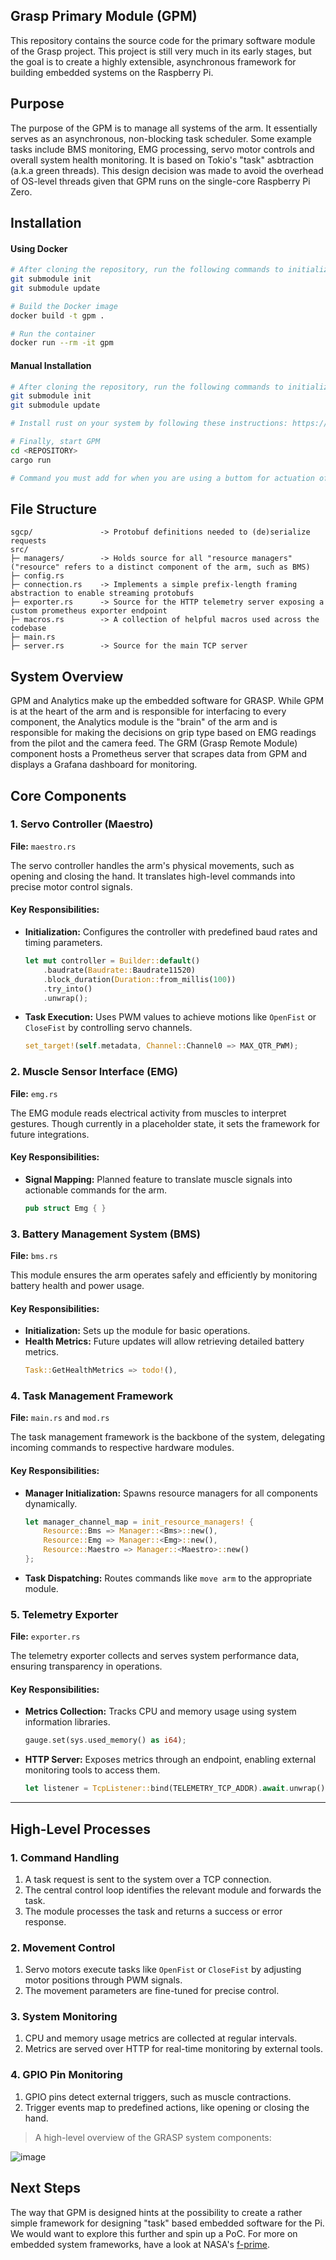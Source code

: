 ## Grasp Primary Module (GPM)
This repository contains the source code for the primary software module of the Grasp project. This project is still very much in its early stages, but the goal is to create a highly extensible, asynchronous framework for building embedded systems on the Raspberry Pi.

## Purpose
The purpose of the GPM is to manage all systems of the arm. It essentially serves as an asynchronous, non-blocking task scheduler. Some example tasks include BMS monitoring, EMG processing, servo motor controls and overall system health monitoring. It is based on Tokio's "task" asbtraction (a.k.a green threads). This design decision was made to avoid the overhead of OS-level threads given that GPM runs on the single-core Raspberry Pi Zero.

## Installation

#### Using Docker
```bash
# After cloning the repository, run the following commands to initialize the `sgcp` submodule
git submodule init
git submodule update

# Build the Docker image
docker build -t gpm .

# Run the container
docker run --rm -it gpm
```

#### Manual Installation 
```bash
# After cloning the repository, run the following commands to initialize the `sgcp` submodule
git submodule init
git submodule update

# Install rust on your system by following these instructions: https://www.rust-lang.org/tools/install

# Finally, start GPM
cd <REPOSITORY>
cargo run

# Command you must add for when you are using a buttom for actuation of arm vs not using EMG Module
```
## File Structure
```
sgcp/               -> Protobuf definitions needed to (de)serialize requests
src/                
├─ managers/        -> Holds source for all "resource managers" ("resource" refers to a distinct component of the arm, such as BMS)
├─ config.rs
├─ connection.rs    -> Implements a simple prefix-length framing abstraction to enable streaming protobufs
├─ exporter.rs      -> Source for the HTTP telemetry server exposing a custom prometheus exporter endpoint    
├─ macros.rs        -> A collection of helpful macros used across the codebase
├─ main.rs          
├─ server.rs        -> Source for the main TCP server   
```

## System Overview
GPM and Analytics make up the embedded software for GRASP. While GPM is at the heart of the arm and is responsible for interfacing to every component, the Analytics module is the "brain" of the arm and is responsible for making the decisions on grip type based on EMG readings from the pilot and the camera feed. The GRM (Grasp Remote Module) component hosts a Prometheus server that scrapes data from GPM and displays a Grafana dashboard for monitoring.


## Core Components

### 1. **Servo Controller (Maestro)**

**File:** `maestro.rs`

The servo controller handles the arm's physical movements, such as opening and closing the hand. It translates high-level commands into precise motor control signals.

#### Key Responsibilities:

- **Initialization:** Configures the controller with predefined baud rates and timing parameters.
  ```rust
  let mut controller = Builder::default()
      .baudrate(Baudrate::Baudrate11520)
      .block_duration(Duration::from_millis(100))
      .try_into()
      .unwrap();
  ```
- **Task Execution:** Uses PWM values to achieve motions like `OpenFist` or `CloseFist` by controlling servo channels.
  ```rust
  set_target!(self.metadata, Channel::Channel0 => MAX_QTR_PWM);
  ```

### 2. **Muscle Sensor Interface (EMG)**

**File:** `emg.rs`

The EMG module reads electrical activity from muscles to interpret gestures. Though currently in a placeholder state, it sets the framework for future integrations.

#### Key Responsibilities:

- **Signal Mapping:** Planned feature to translate muscle signals into actionable commands for the arm.
  ```rust
  pub struct Emg { }
  ```

### 3. **Battery Management System (BMS)**

**File:** `bms.rs`

This module ensures the arm operates safely and efficiently by monitoring battery health and power usage.

#### Key Responsibilities:

- **Initialization:** Sets up the module for basic operations.
- **Health Metrics:** Future updates will allow retrieving detailed battery metrics.
  ```rust
  Task::GetHealthMetrics => todo!(),
  ```

### 4. **Task Management Framework**

**File:** `main.rs` and `mod.rs`

The task management framework is the backbone of the system, delegating incoming commands to respective hardware modules.

#### Key Responsibilities:

- **Manager Initialization:** Spawns resource managers for all components dynamically.
  ```rust
  let manager_channel_map = init_resource_managers! {
      Resource::Bms => Manager::<Bms>::new(),
      Resource::Emg => Manager::<Emg>::new(),
      Resource::Maestro => Manager::<Maestro>::new()
  };
  ```
- **Task Dispatching:** Routes commands like `move arm` to the appropriate module.

### 5. **Telemetry Exporter**

**File:** `exporter.rs`

The telemetry exporter collects and serves system performance data, ensuring transparency in operations.

#### Key Responsibilities:

- **Metrics Collection:** Tracks CPU and memory usage using system information libraries.
  ```rust
  gauge.set(sys.used_memory() as i64);
  ```
- **HTTP Server:** Exposes metrics through an endpoint, enabling external monitoring tools to access them.
  ```rust
  let listener = TcpListener::bind(TELEMETRY_TCP_ADDR).await.unwrap();
  ```

---

## High-Level Processes

### 1. **Command Handling**

1. A task request is sent to the system over a TCP connection.
2. The central control loop identifies the relevant module and forwards the task.
3. The module processes the task and returns a success or error response.

### 2. **Movement Control**

1. Servo motors execute tasks like `OpenFist` or `CloseFist` by adjusting motor positions through PWM signals.
2. The movement parameters are fine-tuned for precise control.

### 3. **System Monitoring**

1. CPU and memory usage metrics are collected at regular intervals.
2. Metrics are served over HTTP for real-time monitoring by external tools.

### 4. **GPIO Pin Monitoring**

1. GPIO pins detect external triggers, such as muscle contractions.
2. Trigger events map to predefined actions, like opening or closing the hand.


> A high-level overview of the GRASP system components:
<!-- <p align="left">
  <img width="703" alt="image" src="https://github.com/user-attachments/assets/5e40bb3e-f838-440a-9d8c-5f6db26e568f">
</p> -->
<p align="left">
  <img alt="image" src=assets/grasp_2_edit.png>
</p>

## Next Steps
The way that GPM is designed hints at the possibility to create a rather simple framework for designing "task" based embedded software for the Pi. We would want to explore this further and spin up a PoC. For more on embedded system frameworks, have a look at NASA's [f-prime](https://github.com/nasa/fprime).
